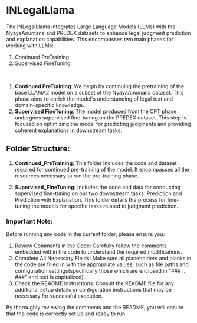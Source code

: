 # INLegalLlama
The INLegalLlama integrates Large Language Models (LLMs) with the NyayaAnumana and PREDEX datasets to enhance legal judgment prediction and explanation capabilities. 
This encompasses two main phases for working with LLMs:
1. Continued PreTraining
2. Supervised FineTuning
<br/>

1. **Continued PreTraining**: We begin by continuing the pretraining of the base LLAMA2 model on a subset of the NyayaAnumana dataset. This phase aims to enrich the model's understanding of legal text and domain-specific knowledge.
2. **Supervised FineTuning**: The model produced from the CPT phase undergoes supervised fine-tuning on the PREDEX dataset. This step is focused on optimizing the model for predicting judgments and providing coherent explanations in downstream tasks.

## Folder Structure:
1. **Continued_PreTraining:** This folder includes the code and dataset required for continued pre-training of the model. It encompasses all the resources necessary to run the pre-training phase.

2. **Supervised_FineTuning:** Includes the code and data for conducting supervised fine-tuning on our two downstream tasks: Prediction and Prediction with Explanation. This folder details the process for fine-tuning the models for specific tasks related to judgment prediction.

### Important Note:
Before running any code in the current folder, please ensure you:
1. Review Comments in the Code: Carefully follow the comments embedded within the code to understand the required modifications.
2. Complete All Necessary Fields: Make sure all placeholders and blanks in the code are filled in with the appropriate values, such as file paths and configuration settings(specifically those which are enclosed in "### ... ###" and text is capitalized).
3. Check the README Instructions: Consult the README file for any additional setup details or configuration instructions that may be necessary for successful execution.

By thoroughly reviewing the comments and the README, you will ensure that the code is correctly set up and ready to run. 
